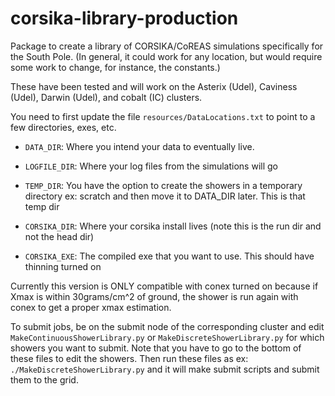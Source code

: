 # corsika-library-production
Package to create a library of CORSIKA/CoREAS simulations specifically for the South Pole. (In general, it could work for any location, but would require some work to change, for instance, the constants.)

These have been tested and will work on the Asterix (Udel), Caviness (Udel), Darwin (Udel), and cobalt (IC) clusters.

You need to first update the file `resources/DataLocations.txt` to point to a few directories, exes, etc.
* `DATA_DIR`: Where you intend your data to eventually live.
* `LOGFILE_DIR`: Where your log files from the simulations will go
* `TEMP_DIR`: You have the option to create the showers in a temporary directory ex: scratch and then move it to DATA_DIR later. This is that temp dir

* `CORSIKA_DIR`: Where your corsika install lives (note this is the run dir and not the head dir)
* `CORSIKA_EXE`: The compiled exe that you want to use. This should have thinning turned on

Currently this version is ONLY compatible with conex turned on because if Xmax is within 30grams/cm^2 of ground, the shower is run again with conex to get a proper xmax estimation.


To submit jobs, be on the submit node of the corresponding cluster and edit `MakeContinuousShowerLibrary.py` or `MakeDiscreteShowerLibrary.py` for which showers you want to submit. Note that you have to go to the bottom of these files to edit the showers. Then run these files as ex: `./MakeDiscreteShowerLibrary.py` and it will make submit scripts and submit them to the grid.
